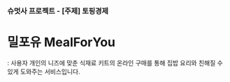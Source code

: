### 슈멋사 프로젝트 - [주제] 토핑경제
# 밀포유 MealForYou
: 사용자 개인의 니즈에 맞춘 식재료 키트의 온라인 구매를 통해 집밥 요리와 친해질 수 있게 도와주는 서비스입니다.

